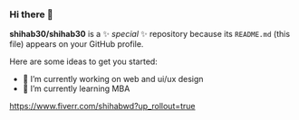 ### Hi there 👋


**shihab30/shihab30** is a ✨ _special_ ✨ repository because its `README.md` (this file) appears on your GitHub profile.

Here are some ideas to get you started:

- 🔭 I’m currently working on web and ui/ux design
- 🌱 I’m currently learning MBA


https://www.fiverr.com/shihabwd?up_rollout=true
